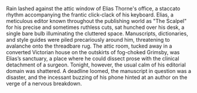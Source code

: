 Rain lashed against the attic window of Elias Thorne's office, a staccato rhythm accompanying the frantic click-clack of his keyboard.  Elias, a meticulous editor known throughout the publishing world as "The Scalpel" for his precise and sometimes ruthless cuts, sat hunched over his desk, a single bare bulb illuminating the cluttered space. Manuscripts, dictionaries, and style guides were piled precariously around him, threatening to avalanche onto the threadbare rug.  The attic room, tucked away in a converted Victorian house on the outskirts of fog-choked Grimsby, was Elias’s sanctuary, a place where he could dissect prose with the clinical detachment of a surgeon.  Tonight, however, the usual calm of his editorial domain was shattered.  A deadline loomed, the manuscript in question was a disaster, and the incessant buzzing of his phone hinted at an author on the verge of a nervous breakdown.
